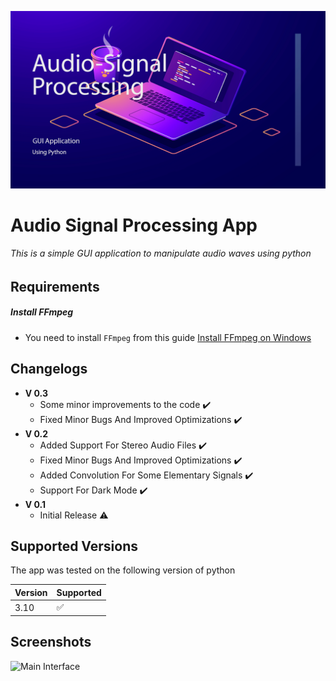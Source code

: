![](https://github.com/shalabycr7/Audio-Signal-Proccessing-App-GUI-in-Python/blob/Features/Cover%20Design.png)
# Audio Signal Processing App
###### This is a simple GUI application to manipulate audio waves using python




## Requirements
##### Install FFmpeg
* You need to install `FFmpeg` from this guide [Install FFmpeg on Windows](<https://www.wikihow.com/Install-FFmpeg-on-Windows>)

## Changelogs
* **V 0.3**
    * Some minor improvements to the code :heavy_check_mark:
    * Fixed Minor Bugs And Improved Optimizations :heavy_check_mark:
* **V 0.2**
    * Added Support For Stereo Audio Files :heavy_check_mark:
    * Fixed Minor Bugs And Improved Optimizations :heavy_check_mark:
    * Added Convolution For Some Elementary Signals :heavy_check_mark:
    * Support For Dark Mode :heavy_check_mark:
* **V 0.1**
    * Initial Release :warning:
## Supported Versions

The app was tested on the following version of python

| Version | Supported          |
|---------|--------------------|
| 3.10    | :white_check_mark: |

## Screenshots
![Main Interface][s1]

[s1]: https://drive.google.com/file/d/1QKV19JvzXLyqFY_DHoOegPukZXUNfC1c/view?usp=sharing "Main Interface"

